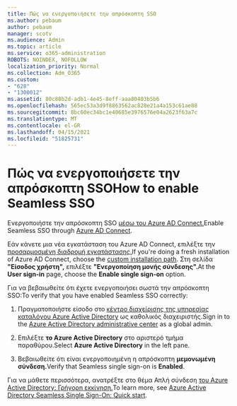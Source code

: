 ```yaml
---
title: Πώς να ενεργοποιήσετε την απρόσκοπτη SSO
ms.author: pebaum
author: pebaum
manager: scotv
ms.audience: Admin
ms.topic: article
ms.service: o365-administration
ROBOTS: NOINDEX, NOFOLLOW
localization_priority: Normal
ms.collection: Adm_O365
ms.custom:
- "628"
- "1300012"
ms.assetid: 80c88b2d-adb1-4e45-8eff-aaa80403b5b6
ms.openlocfilehash: 565ec53a3d9f8863562ac828e21a4a153c61ae88
ms.sourcegitcommit: 8bc60ec34bc1e40685e3976576e04a2623f63a7c
ms.translationtype: MT
ms.contentlocale: el-GR
ms.lasthandoff: 04/15/2021
ms.locfileid: "51825731"
---
```

# <a name="how-to-enable-seamless-sso"></a><span data-ttu-id="facb0-102">Πώς να ενεργοποιήσετε την απρόσκοπτη SSO</span><span class="sxs-lookup"><span data-stu-id="facb0-102">How to enable Seamless SSO</span></span>

<span data-ttu-id="facb0-103">Ενεργοποιήστε την απρόσκοπτη SSO [μέσω του Azure AD Connect.](https://docs.microsoft.com/azure/active-directory/connect/active-directory-aadconnect)</span><span class="sxs-lookup"><span data-stu-id="facb0-103">Enable Seamless SSO through [Azure AD Connect](https://docs.microsoft.com/azure/active-directory/connect/active-directory-aadconnect).</span></span>
  
<span data-ttu-id="facb0-104">Εάν κάνετε μια νέα εγκατάσταση του Azure AD Connect, επιλέξτε την [προσαρμοσμένη διαδρομή εγκατάστασης.](https://docs.microsoft.com/azure/active-directory/connect/active-directory-aadconnect-get-started-custom)</span><span class="sxs-lookup"><span data-stu-id="facb0-104">If you're doing a fresh installation of Azure AD Connect, choose the [custom installation path](https://docs.microsoft.com/azure/active-directory/connect/active-directory-aadconnect-get-started-custom).</span></span> <span data-ttu-id="facb0-105">Στη σελίδα **"Είσοδος χρήστη",** επιλέξτε **"Ενεργοποίηση μονής σύνδεσης".**</span><span class="sxs-lookup"><span data-stu-id="facb0-105">At the **User sign-in** page, choose the **Enable single sign-on** option.</span></span>
  
<span data-ttu-id="facb0-106">Για να βεβαιωθείτε ότι έχετε ενεργοποιήσει σωστά την απρόσκοπτη SSO:</span><span class="sxs-lookup"><span data-stu-id="facb0-106">To verify that you have enabled Seamless SSO correctly:</span></span>
  
1. <span data-ttu-id="facb0-107">Πραγματοποιήστε είσοδο στο [κέντρο διαχείρισης της υπηρεσίας καταλόγου Azure Active Directory](https://aad.portal.azure.com) ως καθολικός διαχειριστής.</span><span class="sxs-lookup"><span data-stu-id="facb0-107">Sign in to the [Azure Active Directory administrative center](https://aad.portal.azure.com) as a global admin.</span></span>

2. <span data-ttu-id="facb0-108">Επιλέξτε **το Azure Active Directory** στο αριστερό τμήμα παραθύρου.</span><span class="sxs-lookup"><span data-stu-id="facb0-108">Select **Azure Active Directory** in the left pane.</span></span>

3. <span data-ttu-id="facb0-109">Βεβαιωθείτε ότι είναι ενεργοποιημένη η απρόσκοπτη **μεμονωμένη σύνδεση.**</span><span class="sxs-lookup"><span data-stu-id="facb0-109">Verify that Seamless single sign-on is **Enabled**.</span></span>

<span data-ttu-id="facb0-110">Για να μάθετε περισσότερα, ανατρέξτε στο θέμα Απλή σύνδεση [του Azure Active Directory: Γρήγορη εκκίνηση.](https://docs.microsoft.com/azure/active-directory/connect/active-directory-aadconnect-sso-quick-start)</span><span class="sxs-lookup"><span data-stu-id="facb0-110">To learn more, see [Azure Active Directory Seamless Single Sign-On: Quick start](https://docs.microsoft.com/azure/active-directory/connect/active-directory-aadconnect-sso-quick-start).</span></span>
  